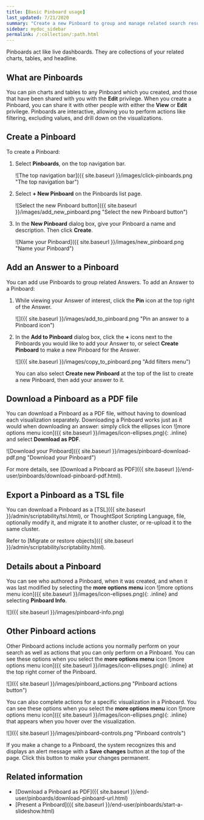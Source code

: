 ```yaml
---
title: [Basic Pinboard usage]
last_updated: 7/21/2020
summary: "Create a new Pinboard to group and manage related search results. Pinboards are the ThoughtSpot term for a dashboard."
sidebar: mydoc_sidebar
permalink: /:collection/:path.html
---
```

Pinboards act like live dashboards. They are collections of your related charts, tables, and headline.

## What are Pinboards

You can pin charts and tables to any Pinboard which you created, and those that have been shared with you with the **Edit** privilege. When you create a Pinboard, you can share it with other people with either the **View** or **Edit** privilege. Pinboards are interactive, allowing you to perform actions like filtering, excluding values, and drill down on the visualizations.


## Create a Pinboard

To create a Pinboard:

1. Select **Pinboards**, on the top navigation bar.

     ![The top navigation bar]({{ site.baseurl }}/images/click-pinboards.png "The top navigation bar")

2. Select **+ New Pinboard** on the Pinboards list page.

     ![Select the new Pinboard button]({{ site.baseurl }}/images/add_new_pinboard.png "Select the new Pinboard button")

3. In the **New Pinboard** dialog box, give your Pinboard a name and description. Then click **Create**.

     ![Name your Pinboard]({{ site.baseurl }}/images/new_pinboard.png "Name your Pinboard")

## Add an Answer to a Pinboard

You can add use Pinboards to group related Answers. To add
an Answer to a Pinboard:

1. While viewing your Answer of interest, click the **Pin** icon at the top right of the Answer.

    ![]({{ site.baseurl }}/images/add_to_pinboard.png "Pin an answer to a Pinboard icon")

2. In the **Add to Pinboard** dialog box, click the **+** icons next to the Pinboards you would like to add your Answer to, or select **Create Pinboard** to make a new Pinboard for the Answer.

    ![]({{ site.baseurl }}/images/copy_to_pinboard.png "Add filters menu")

   You can also select **Create new Pinboard** at the top of the list to create a new Pinboard, then add your answer to it.


## Download a Pinboard as a PDF file

You can download a Pinboard as a PDF file, without having to download each visualization separately. Downloading a Pinboard works just as it would when
downloading an answer: simply click the ellipses icon ![more options menu icon]({{ site.baseurl }}/images/icon-ellipses.png){: .inline} and select **Download as PDF**.

![Download your Pinboard]({{ site.baseurl }}/images/pinboard-download-pdf.png "Download your Pinboard")

For more details, see [Download a Pinboard as PDF]({{ site.baseurl }}/end-user/pinboards/download-pinboard-pdf.html).

## Export a Pinboard as a TSL file

You can download a Pinboard as a [TSL]({{ site.baseurl }}/admin/scriptability/tsl.html), or ThoughtSpot Scripting Language, file, optionally modify it, and migrate it to another cluster, or re-upload it to the same cluster.

Refer to [Migrate or restore objects]({{ site.baseurl }}/admin/scriptability/scriptability.html).

## Details about a Pinboard

You can see who authored a Pinboard, when it was created, and when it was last
modified by selecting the **more options menu** icon ![more options menu icon]({{ site.baseurl }}/images/icon-ellipses.png){: .inline} and selecting **Pinboard Info**.

![]({{ site.baseurl }}/images/pinboard-info.png)


## Other Pinboard actions

Other Pinboard actions include actions you normally perform on your search as
well as actions that you can only perform on a Pinboard. You can see these options when you select the **more options menu** icon ![more options menu icon]({{ site.baseurl }}/images/icon-ellipses.png){: .inline} at the top right corner of the Pinboard.

![]({{ site.baseurl }}/images/pinboard_actions.png "Pinboard actions button")

You can also complete actions for a specific visualization in a Pinboard. You can see these options when you select the **more options menu** icon ![more options menu icon]({{ site.baseurl }}/images/icon-ellipses.png){: .inline} that appears when you hover over the visualization.

![]({{ site.baseurl }}/images/pinboard-controls.png "Pinboard controls")

If you make a change to a Pinboard, the system recognizes this and displays an alert message with a **Save
changes** button at the top of the page. Click this button to make your changes permanent.

## Related information

* [Download a Pinboard as PDF]({{ site.baseurl }}/end-user/pinboards/download-pinboard-url.html)
* [Present a Pinboard]({{ site.baseurl }}/end-user/pinboards/start-a-slideshow.html)
